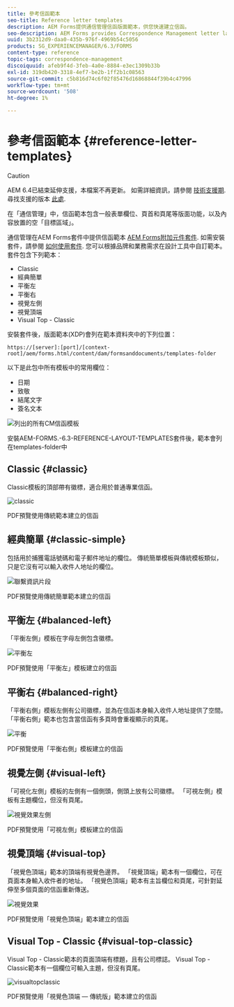 ```yaml
---
title: 參考信函範本
seo-title: Reference letter templates
description: AEM Forms提供通信管理信函版面範本，供您快速建立信函。
seo-description: AEM Forms provides Correspondence Management letter layout templates that you can use to create letters quickly.
uuid: 3b2312d9-daa0-435b-976f-4969b54c5056
products: SG_EXPERIENCEMANAGER/6.3/FORMS
content-type: reference
topic-tags: correspondence-management
discoiquuid: afeb9f4d-3feb-4a0e-8884-e3ec1309b33b
exl-id: 319db420-3318-4ef7-be2b-1ff2b1c08563
source-git-commit: c5b816d74c6f02f85476d16868844f39b4c47996
workflow-type: tm+mt
source-wordcount: '508'
ht-degree: 1%

---
```


# 參考信函範本 {#reference-letter-templates}

>[!CAUTION]
>
>AEM 6.4已結束延伸支援，本檔案不再更新。 如需詳細資訊，請參閱 [技術支援期](https://helpx.adobe.com//tw/support/programs/eol-matrix.html). 尋找支援的版本 [此處](https://experienceleague.adobe.com/docs/).

在「通信管理」中，信函範本包含一般表單欄位、頁首和頁尾等版面功能，以及內容放置的空「目標區域」。

通信管理在AEM Forms套件中提供信函範本 [AEM Forms附加元件套件](https://experienceleague.adobe.com/docs/experience-manager-release-information/aem-release-updates/forms-updates/aem-forms-releases.html). 如需安裝套件，請參閱 [如何使用套件](/help/sites-administering/package-manager.md). 您可以根據品牌和業務需求在設計工具中自訂範本。 套件包含下列範本：

* Classic
* 經典簡單
* 平衡左
* 平衡右
* 視覺左側
* 視覺頂端
* Visual Top - Classic

安裝套件後，版面範本(XDP)會列在範本資料夾中的下列位置：

`https://[server]:[port]/[context-root]/aem/forms.html/content/dam/formsanddocuments/templates-folder`

以下是此包中所有模板中的常用欄位：

* 日期
* 致敬
* 結尾文字
* 簽名文本

![列出的所有CM信函模板](assets/templatescorrespondence.png)

安裝AEM-FORMS.-6.3-REFERENCE-LAYOUT-TEMPLATES套件後，範本會列在templates-folder中

## Classic {#classic}

Classic模板的頂部帶有徽標，適合用於普通專業信函。

![classic](assets/classic.png)

PDF預覽使用傳統範本建立的信函

## 經典簡單 {#classic-simple}

包括用於捕獲電話號碼和電子郵件地址的欄位。 傳統簡單模板與傳統模板類似，只是它沒有可以輸入收件人地址的欄位。

![聯繫資訊片段](assets/classicsimple.png)

PDF預覽使用傳統簡單範本建立的信函

## 平衡左 {#balanced-left}

「平衡左側」模板在字母左側包含徽標。

![平衡左](assets/balancedleft.png)

PDF預覽使用「平衡左」模板建立的信函

## 平衡右 {#balanced-right}

「平衡右側」模板左側有公司徽標，並為在信函本身輸入收件人地址提供了空間。 「平衡右側」範本也包含當信函有多頁時會重複顯示的頁尾。

![平衡](assets/balancedright.png)

PDF預覽使用「平衡右側」模板建立的信函

## 視覺左側 {#visual-left}

「可視化左側」模板的左側有一個側頭，側頭上放有公司徽標。 「可視左側」模板有主題欄位，但沒有頁尾。

![視覺效果左側](assets/visualleft.png)

PDF預覽使用「可視左側」模板建立的信函

## 視覺頂端 {#visual-top}

「視覺色頂端」範本的頂端有視覺色邊界。 「視覺頂端」範本有一個欄位，可在頁面本身輸入收件者的地址。 「視覺色頂端」範本有主旨欄位和頁尾，可針對延伸至多個頁面的信函重新傳送。

![視覺效果](assets/visualtop.png)

PDF預覽使用「視覺色頂端」範本建立的信函

## Visual Top - Classic {#visual-top-classic}

Visual Top - Classic範本的頁面頂端有標題，且有公司標誌。 Visual Top - Classic範本有一個欄位可輸入主題，但沒有頁尾。

![visualtopclassic](assets/visualtopclassic.png)

PDF預覽使用「視覺色頂端 — 傳統版」範本建立的信函
